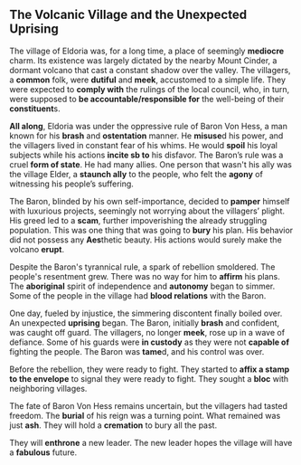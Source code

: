 ## The Volcanic Village and the Unexpected **Uprising**

The village of Eldoria was, for a long time, a place of seemingly **mediocre** charm. Its existence was largely dictated by the nearby Mount Cinder, a dormant volcano that cast a constant shadow over the valley. The villagers, a **common** folk, were **dutiful** and **meek**, accustomed to a simple life. They were expected to **comply with** the rulings of the local council, who, in turn, were supposed to **be accountable/responsible for** the well-being of their **constituent**s.

**All along**, Eldoria was under the oppressive rule of Baron Von Hess, a man known for his **brash** and **ostentation** manner. He **misuse**d his power, and the villagers lived in constant fear of his whims. He would **spoil** his loyal subjects while his actions **incite sb to** his disfavor. The Baron’s rule was a cruel **form of state**. He had many allies. One person that wasn't his ally was the village Elder, a **staunch ally** to the people, who felt the **agony** of witnessing his people’s suffering.

The Baron, blinded by his own self-importance, decided to **pamper** himself with luxurious projects, seemingly not worrying about the villagers’ plight. His greed led to a **scam**, further impoverishing the already struggling population. This was one thing that was going to **bury** his plan. His behavior did not possess any **Aes**thetic beauty. His actions would surely make the volcano **erupt**.

Despite the Baron's tyrannical rule, a spark of rebellion smoldered. The people's resentment grew. There was no way for him to **affirm** his plans. The **aboriginal** spirit of independence and **autonomy** began to simmer. Some of the people in the village had **blood relations** with the Baron. 

One day, fueled by injustice, the simmering discontent finally boiled over. An unexpected **uprising** began. The Baron, initially **brash** and confident, was caught off guard. The villagers, no longer **meek**, rose up in a wave of defiance. Some of his guards were **in custody** as they were not **capable of** fighting the people. The Baron was **tame**d, and his control was over.

Before the rebellion, they were ready to fight. They started to **affix a stamp to the envelope** to signal they were ready to fight. They sought a **bloc** with neighboring villages.

The fate of Baron Von Hess remains uncertain, but the villagers had tasted freedom. The **burial** of his reign was a turning point. What remained was just **ash**. They will hold a **cremation** to bury all the past.

They will **enthrone** a new leader. The new leader hopes the village will have a **fabulous** future.
